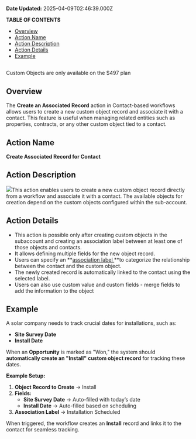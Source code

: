 **Date Updated:** 2025-04-09T02:46:39.000Z

**TABLE OF CONTENTS**

* [Overview](#Overview)
* [Action Name](#Action-Name)
* [Action Description](#Action-Description)
* [Action Details](#Action-Details)
* [Example](#Example)

## 

Custom Objects are only available on the $497 plan

  
## Overview

  
The **Create an Associated Record** action in Contact-based workflows allows users to create a new custom object record and associate it with a contact. This feature is useful when managing related entities such as properties, contracts, or any other custom object tied to a contact.

  
## Action Name

**Create Associated Record for Contact**

  
## Action Description

  
![](https://s3.amazonaws.com/cdn.freshdesk.com/data/helpdesk/attachments/production/155041052361/original/3dCs8bbLAWbHlPfWuwNbASA2jKu2OBKKfg.png?1738754630)This action enables users to create a new custom object record directly from a workflow and associate it with a contact. The available objects for creation depend on the custom objects configured within the sub-account.

  
## Action Details

* This action is possible only after creating custom objects in the subaccount and creating an association label between at least one of those objects and contacts.
* It allows defining multiple fields for the new object record.
* Users can specify an **[association label ](https://help.gohighlevel.com/a/solutions/articles/155000004033?portalId=48000045315)**to categorize the relationship between the contact and the custom object.
* The newly created record is automatically linked to the contact using the selected label.
* Users can also use custom value and custom fields - merge fields to add the information to the object

  
## Example

A solar company needs to track crucial dates for installations, such as:

* **Site Survey Date**
* **Install Date**

When an **Opportunity** is marked as "Won," the system should **automatically create an "Install" custom object record** for tracking these dates.

  
**Example Setup:**

1. **Object Record to Create** → Install
2. **Fields:**  
   * **Site Survey Date** → Auto-filled with today’s date  
   * **Install Date** → Auto-filled based on scheduling
3. **Association Label** → Installation Scheduled

When triggered, the workflow creates an **Install** record and links it to the contact for seamless tracking.